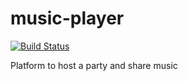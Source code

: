 # music-player

[![Build Status](https://travis-ci.org/rishabt/music-player.svg?branch=master)](https://travis-ci.org/rishabt/music-player)

Platform to host a party and share music
